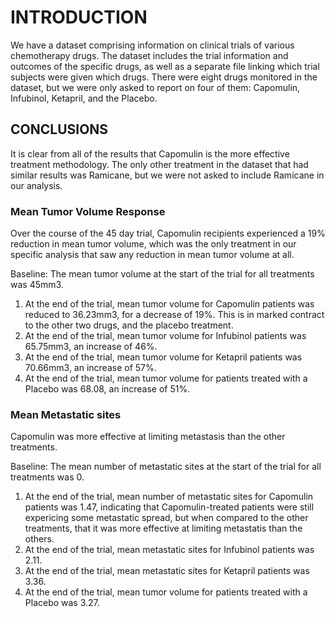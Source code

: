 # INTRODUCTION 
We have a dataset comprising information on clinical trials of various chemotherapy drugs. The dataset includes the trial information and 
outcomes of the specific drugs, as well as a separate file linking which trial subjects were given which drugs. 
There were eight drugs monitored in the dataset, but we were only asked to report on four of them: 
Capomulin, Infubinol, Ketapril, and the Placebo. 

## CONCLUSIONS
It is clear from all of the results that Capomulin is the more effective treatment methodology. 
The only other treatment in the dataset that had similar results was Ramicane, but we were not asked to include Ramicane in our analysis. 

### Mean Tumor Volume Response
Over the course of the 45 day trial, Capomulin recipients experienced a 19% reduction in mean tumor volume, 
which was the only treatment in our specific analysis that saw any reduction in mean tumor volume at all. 

Baseline: The mean tumor volume at the start of the trial for all treatments was 45mm3. 
1.	At the end of the trial, mean tumor volume for Capomulin patients was reduced to 36.23mm3, for a decrease of 19%. This is in marked contract to the other two drugs, and the placebo treatment.
2.	At the end of the trial,  mean tumor volume for Infubinol  patients was 65.75mm3, an increase of 46%.
3.	At the end of the trial,  mean tumor volume for Ketapril  patients was 70.66mm3, an increase of 57%.
4.	At the end of the trial, mean tumor volume for patients treated with a Placebo was 68.08, an increase of 51%.

### Mean Metastatic sites
Capomulin was more effective at limiting metastasis than the other treatments. 

Baseline: The mean number of metastatic sites at the start of the trial for all treatments was 0. 
1.	At the end of the trial, mean number of metastatic sites for Capomulin patients was 1.47, indicating that Capomulin-treated patients were still expericing some metastatic spread, but when compared to the other treatments, that it was more effective at limiting metastatis than the others.
2.	At the end of the trial, mean metastatic sites for Infubinol  patients was 2.11.
3.	At the end of the trial, mean metastatic sites for Ketapril patients was 3.36.
4.	At the end of the trial, mean tumor volume for patients treated with a Placebo was 3.27.
